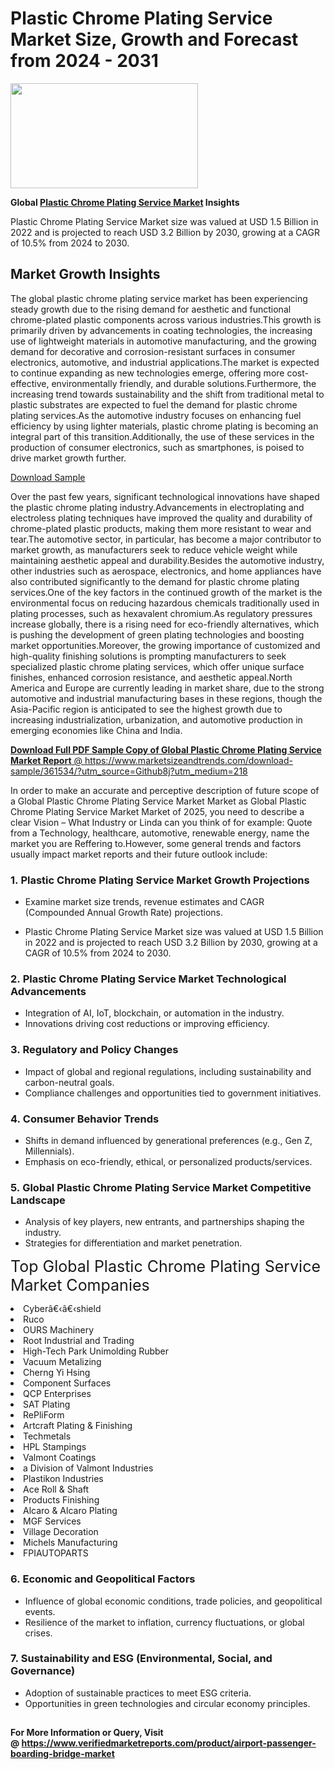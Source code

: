 <H1>Plastic Chrome Plating Service Market Size, Growth and Forecast from 2024 - 2031</H1><img class="aligncenter size-medium wp-image-584254" src="https://thirdeyenews.in/wp-content/uploads/2024/09/Global-Market-Research-300x168.jpeg" alt="" width="300" height="168" /><p><strong>Global&nbsp;<a href="https://www.marketsizeandtrends.com/download-sample/361534/?utm_source=Github8j?utm_medium=218">Plastic Chrome Plating Service Market</a> Insights</strong></p><p>Plastic Chrome Plating Service Market size was valued at USD 1.5 Billion in 2022 and is projected to reach USD 3.2 Billion by 2030, growing at a CAGR of 10.5% from 2024 to 2030.</p><p><h2>Market Growth Insights</h2> <p>The global plastic chrome plating service market has been experiencing steady growth due to the rising demand for aesthetic and functional chrome-plated plastic components across various industries.This growth is primarily driven by advancements in coating technologies, the increasing use of lightweight materials in automotive manufacturing, and the growing demand for decorative and corrosion-resistant surfaces in consumer electronics, automotive, and industrial applications.The market is expected to continue expanding as new technologies emerge, offering more cost-effective, environmentally friendly, and durable solutions.Furthermore, the increasing trend towards sustainability and the shift from traditional metal to plastic substrates are expected to fuel the demand for plastic chrome plating services.As the automotive industry focuses on enhancing fuel efficiency by using lighter materials, plastic chrome plating is becoming an integral part of this transition.Additionally, the use of these services in the production of consumer electronics, such as smartphones, is poised to drive market growth further.</p> <p><a href="#">Download Sample</a></p> <p>Over the past few years, significant technological innovations have shaped the plastic chrome plating industry.Advancements in electroplating and electroless plating techniques have improved the quality and durability of chrome-plated plastic products, making them more resistant to wear and tear.The automotive sector, in particular, has become a major contributor to market growth, as manufacturers seek to reduce vehicle weight while maintaining aesthetic appeal and durability.Besides the automotive industry, other industries such as aerospace, electronics, and home appliances have also contributed significantly to the demand for plastic chrome plating services.One of the key factors in the continued growth of the market is the environmental focus on reducing hazardous chemicals traditionally used in plating processes, such as hexavalent chromium.As regulatory pressures increase globally, there is a rising need for eco-friendly alternatives, which is pushing the development of green plating technologies and boosting market opportunities.Moreover, the growing importance of customized and high-quality finishing solutions is prompting manufacturers to seek specialized plastic chrome plating services, which offer unique surface finishes, enhanced corrosion resistance, and aesthetic appeal.North America and Europe are currently leading in market share, due to the strong automotive and industrial manufacturing bases in these regions, though the Asia-Pacific region is anticipated to see the highest growth due to increasing industrialization, urbanization, and automotive production in emerging economies like China and India.</p> <p><a href="#"></p><p><span class=""><strong>Download Full PDF Sample Copy of Global Plastic Chrome Plating Service Market Report</strong> @ <a href="https://www.marketsizeandtrends.com/download-sample/361534/?utm_source=Github8j?utm_medium=218" target="_blank">https://www.marketsizeandtrends.com/download-sample/361534/?utm_source=Github8j?utm_medium=218</a></span></p><p>In order to make an accurate and perceptive description of future scope of a Global&nbsp;Plastic Chrome Plating Service Market Market as Global&nbsp;Plastic Chrome Plating Service Market Market of 2025, you need to describe a clear Vision &ndash; What Industry or Linda can you think of for example: Quote from a Technology, healthcare, automotive, renewable energy, name the market you are Reffering to.However, some general trends and factors usually impact market reports and their future outlook include:</p><h3>1.&nbsp;<strong>Plastic Chrome Plating Service Market Growth Projections</strong></h3><ul><li>Examine market size trends, revenue estimates and CAGR (Compounded Annual Growth Rate) projections.</li><li><p>Plastic Chrome Plating Service Market size was valued at USD 1.5 Billion in 2022 and is projected to reach USD 3.2 Billion by 2030, growing at a CAGR of 10.5% from 2024 to 2030.</p></li></ul><h3>2.&nbsp;<strong>Plastic Chrome Plating Service Market Technological Advancements</strong></h3><ul><li>Integration of AI, IoT, blockchain, or automation in the industry.</li><li>Innovations driving cost reductions or improving efficiency.</li></ul><h3>3.&nbsp;<strong>Regulatory and Policy Changes</strong></h3><ul><li>Impact of global and regional regulations, including sustainability and carbon-neutral goals.</li><li>Compliance challenges and opportunities tied to government initiatives.</li></ul><h3>4.&nbsp;<strong>Consumer Behavior Trends</strong></h3><ul><li>Shifts in demand influenced by generational preferences (e.g., Gen Z, Millennials).</li><li>Emphasis on eco-friendly, ethical, or personalized products/services.</li></ul><h3>5.&nbsp;<strong>Global Plastic Chrome Plating Service Market Competitive Landscape</strong></h3><ul><li>Analysis of key players, new entrants, and partnerships shaping the industry.</li><li>Strategies for differentiation and market penetration.</li></ul><p data-pm-slice="1 1 []"><span style="color: inherit; font-family: inherit; font-size: 25px;">Top Global Plastic Chrome Plating Service Market Companies</span></p><div class="" data-test-id=""><p><li>Cyberâ€‹â€‹shield</li><li> Ruco</li><li> OURS Machinery</li><li> Root Industrial and Trading</li><li> High-Tech Park Unimolding Rubber</li><li> Vacuum Metalizing</li><li> Cherng Yi Hsing</li><li> Component Surfaces</li><li> QCP Enterprises</li><li> SAT Plating</li><li> RePliForm</li><li> Artcraft Plating & Finishing</li><li> Techmetals</li><li> HPL Stampings</li><li> Valmont Coatings</li><li> a Division of Valmont Industries</li><li> Plastikon Industries</li><li> Ace Roll & Shaft</li><li> Products Finishing</li><li> Alcaro & Alcaro Plating</li><li> MGF Services</li><li> Village Decoration</li><li> Michels Manufacturing</li><li> FPIAUTOPARTS</li></p></div><h3>6.&nbsp;<strong>Economic and Geopolitical Factors</strong></h3><ul><li>Influence of global economic conditions, trade policies, and geopolitical events.</li><li>Resilience of the market to inflation, currency fluctuations, or global crises.</li></ul><h3>7.&nbsp;<strong>Sustainability and ESG (Environmental, Social, and Governance)</strong></h3><ul><li>Adoption of sustainable practices to meet ESG criteria.</li><li>Opportunities in green technologies and circular economy principles.</li></ul><h2><strong style="font-size: 14px;">For More Information or Query, Visit @&nbsp;</strong><a style="background-color: #ffffff; font-size: 14px;" href="https://www.marketsizeandtrends.com/report/plastic-chrome-plating-service-market/" target="_blank">https://www.verifiedmarketreports.com/product/airport-passenger-boarding-bridge-market</a></h2>